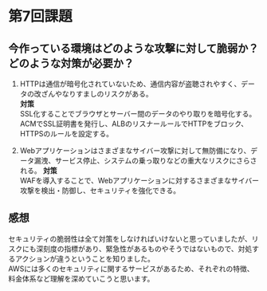 # 第7回課題   
##  今作っている環境はどのような攻撃に対して脆弱か？  どのような対策が必要か？  

1. HTTPは通信が暗号化されていないため、通信内容が盗聴されやすく、データの改ざんやなりすましのリスクがある。  
**対策**  
SSL化することでブラウザとサーバー間のデータのやり取りを暗号化する。  
ACMでSSL証明書を発行し、ALBのリスナールールでHTTPをブロック、HTTPSのルールを設定する。   

2. Webアプリケーションはさまざまなサイバー攻撃に対して無防備になり、データ漏洩、サービス停止、システムの乗っ取りなどの重大なリスクにさらされる。
**対策**   
WAFを導入することで、Webアプリケーションに対するさまざまなサイバー攻撃を検出・防御し、セキュリティを強化できる。

## 感想   
セキュリティの脆弱性は全て対策をしなければいけないと思っていましたが、リスクにも深刻度の指標があり、緊急性があるものやそうではないもので、対処するアクションが違うということを知りました。  
AWSには多くのセキュリティに関するサービスがあるため、それぞれの特徴、料金体系など理解を深めていこうと思います。
